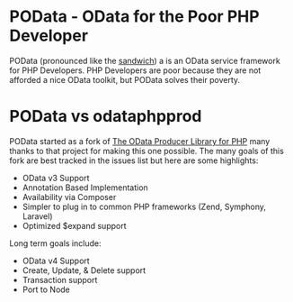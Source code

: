 POData - OData for the Poor PHP Developer
============

POData (pronounced like the [sandwich](http://en.wikipedia.org/wiki/Po'_boy)) a is an OData service framework for PHP Developers.  PHP Developers are poor because they are not afforded a nice OData toolkit, but POData solves their poverty.

POData vs odataphpprod
===================
POData started as a fork of [The OData Producer Library for PHP](https://github.com/MSOpenTech/odataphpprod) many thanks to that project for making this one possible.  The many goals of this fork are best tracked in the issues list but here are some highlights:

* OData v3 Support
* Annotation Based Implementation
* Availability via Composer
* Simpler to plug in to common PHP frameworks (Zend, Symphony, Laravel)
* Optimized $expand support

Long term goals include:

* OData v4 Support
* Create, Update, & Delete support
* Transaction support
* Port to Node
